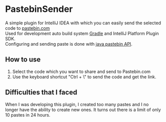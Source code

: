 # PastebinSender
A simple plugin for IntelliJ IDEA with which you can easily send the selected code to [pastebin.com](https://pastebin.com/)<br/>
Used for development auto build system [Gradle](https://gradle.org/) and IntelliJ Platform Plugin SDK.<br/>Configuring and sending paste is done with [java pastebin API](https://github.com/marcoacierno/pastebin-java-api).

## How to use
1. Select the code which you want to share and send to Pastebin.com
2. Use the keyboard shortcut "Ctrl + \\" to send the code and get the link.

## Difficulties that I faced
When I was developing this plugin, I created too many pastes and I no longer have the ability to create new ones. It turns out there is a limit of only 10 pastes in 24 hours.
